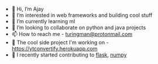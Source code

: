 - 👋 Hi, I’m Ajay
- 👀 I’m interested in web frameworks and building cool stuff
- 🌱 I’m currently learning ml
- 💞️ I’m looking to collaborate on python and java projects
- 📫 How to reach me - turingman@protonmail.com
- 🤖 The cool side project I'm working on - https://ytconvertify.herokuapp.com
- 👻 I recently started contributing to [flask](https://github.com/pallets/flask), [numpy](https://github.com/numpy/numpy)

<!---
default-303/default-303 is a ✨ special ✨ repository because its `README.md` (this file) appears on your GitHub profile.
You can click the Preview link to take a look at your changes.
--->
